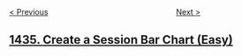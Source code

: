 <!--|This file generated by command(leetcode description); DO NOT EDIT.    |-->
<!--+----------------------------------------------------------------------+-->
<!--|@author    openset <openset.wang@gmail.com>                           |-->
<!--|@link      https://github.com/openset                                 |-->
<!--|@home      https://github.com/openset/leetcode                        |-->
<!--+----------------------------------------------------------------------+-->

[< Previous](../number-of-ways-to-wear-different-hats-to-each-other "Number of Ways to Wear Different Hats to Each Other")
　　　　　　　　　　　　　　　　
[Next >](../destination-city "Destination City")

## [1435. Create a Session Bar Chart (Easy)](https://leetcode.com/problems/create-a-session-bar-chart "制作会话柱状图")


